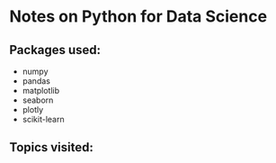 
# Notes on Python for Data Science 
## Packages used:
* numpy
* pandas
* matplotlib
* seaborn
* plotly
* scikit-learn

## Topics visited: